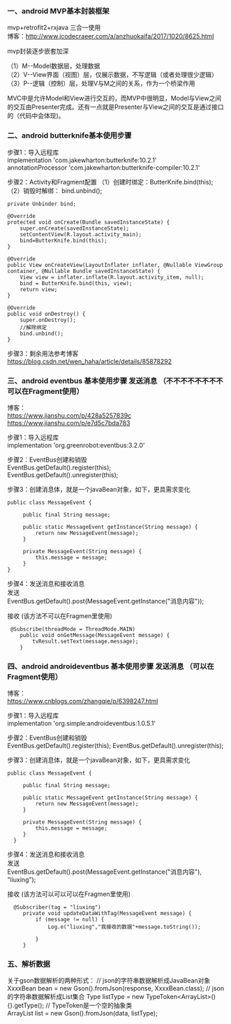 
###  一、android MVP基本封装框架
mvp+retrofit2+rxjava  三合一使用   
博客：http://www.jcodecraeer.com/a/anzhuokaifa/2017/1020/8625.html

mvp封装逐步嵌套加深

（1）M--Model数据层，处理数据  
（2）V--View界面（视图）层，仅展示数据，不写逻辑（或者处理很少逻辑）  
（3）P--逻辑（控制）层，处理V与M之间的关系，作为一个桥梁作用  

MVC中是允许Model和View进行交互的，而MVP中很明显，Model与View之间的交互由Presenter完成。还有一点就是Presenter与View之间的交互是通过接口的（代码中会体现)。


### 二、android butterknife基本使用步骤

步骤1：导入远程库   
implementation 'com.jakewharton:butterknife:10.2.1'  
annotationProcessor 'com.jakewharton:butterknife-compiler:10.2.1'  

步骤2：Activity和Fragment配置
（1）创建时绑定：ButterKnife.bind(this);  
（2）销毁时解绑： bind.unbind();

    private Unbinder bind;
    
    @Override
    protected void onCreate(Bundle savedInstanceState) {
        super.onCreate(savedInstanceState);
        setContentView(R.layout.activity_main);
        bind=ButterKnife.bind(this);
    } 
    
    @Override
    public View onCreateView(LayoutInflater inflater, @Nullable ViewGroup container, @Nullable Bundle savedInstanceState) {
        View view = inflater.inflate(R.layout.activity_item, null);
        bind = ButterKnife.bind(this, view);
        return view;
    }
 
    @Override
    public void onDestroy() {
        super.onDestroy();
        //解除绑定
        bind.unbind();
    }
    
步骤3：剩余用法参考博客    
   https://blog.csdn.net/wen_haha/article/details/85878292


### 三、android eventbus 基本使用步骤  发送消息   （不不不不不不不不可以在Fragment使用）
博客：   
https://www.jianshu.com/p/428a5257839c   
https://www.jianshu.com/p/e7d5c7bda783

步骤1：导入远程库  
 implementation 'org.greenrobot:eventbus:3.2.0'

步骤2：EventBus创建和销毁   
 EventBus.getDefault().register(this);   
 EventBus.getDefault().unregister(this);  
 
步骤3：创建消息体，就是一个javaBean对象，如下，更具需求变化  
 
    public class MessageEvent {
 
         public final String message;
     
         public static MessageEvent getInstance(String message) {
             return new MessageEvent(message);
         }
     
         private MessageEvent(String message) {
             this.message = message;
         }
    }
   
  
步骤4：发送消息和接收消息  
发送  
 EventBus.getDefault().post(MessageEvent.getInstance("消息内容"));

接收  (该方法不可以在Fragmen里使用)  

     @Subscribe(threadMode = ThreadMode.MAIN)
        public void onGetMessage(MessageEvent message) {
            tvResult.setText(message.message);
        }
        
        
### 四、android androideventbus 基本使用步骤  发送消息   （可以在Fragment使用）
博客：   
https://www.cnblogs.com/zhangqie/p/6398247.html  

步骤1：导入远程库  
  implementation 'org.simple:androideventbus:1.0.5.1'

步骤2：EventBus创建和销毁   
 EventBus.getDefault().register(this);
 EventBus.getDefault().unregister(this);  
 
步骤3：创建消息体，就是一个javaBean对象，如下，更具需求变化  
 
    public class MessageEvent {
 
         public final String message;
     
         public static MessageEvent getInstance(String message) {
             return new MessageEvent(message);
         }
     
         private MessageEvent(String message) {
             this.message = message;
         }
      }
   
  
步骤4：发送消息和接收消息  
发送  
  EventBus.getDefault().post(MessageEvent.getInstance("消息内容"), "liuxing");

接收  (该方法可以可以可以在Fragmen里使用)  

      @Subscriber(tag = "liuxing")
         private void updateDataWithTag(MessageEvent message) {
             if (message != null) {
                 Log.e("liuxing","我接收的数据"+message.toString());
     
             }
         }
         
         
### 五、解析数据
关于gson数据解析的两种形式：
//  json的字符串数据解析成JavaBean对象
 XxxxBean bean = new Gson().fromJson(response, XxxxBean.class);
//  json的字符串数据解析成List集合
 Type listType = new TypeToken<ArrayList<XxxxBean>>() {}.getType(); // TypeToken是一个空的抽象类                 
ArrayList<XxxxBean>  list = new Gson().fromJson(data, listType);
     